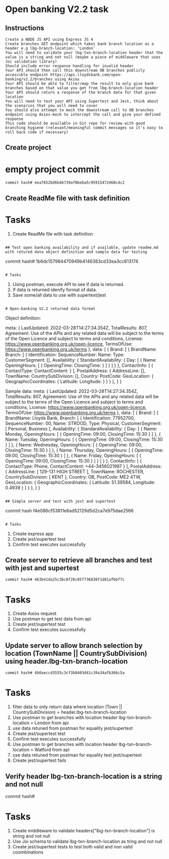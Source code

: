 # Open banking V2.2 task

## Instructions

```
Create a NODE JS API using Express JS 4
Create branches GET endpoint which takes bank branch location as a header e.g lbg-branch-location: ‘London’
You will need to validate your lbg-txn-branch-location header that the value is a string and not null (maybe a piece of middleware that uses Joi validation library)
Should include error response handling for invalid header
Your API should then call this downstream OB branches publicly accessible endpoint https://api.lloydsbank.com/open-banking/v2.2/branches using Axios
Your API should be able to filter/map the result to only give bank branches based on that value you get from lbg-branch-location header
Your API should return a response of the branch data for that given location
You will need to test your API using Supertest and Jest, think about the scenarios that you will need to cover
You should also attempt to mock the downstream call to OB branches endpoint using Axios-mock to intercept the call and give your defined response
This code should be available in Git repo for review with good branching hygiene (relevant/meaningful commit messages so it’s easy to roll back code if necessary)
```

## Create project

# empty project commit

```
commit hash# eea7652bd6b46739af8beba5c95915472468c4c2
```

## Create ReadMe file with task definition

# Tasks

1. Create ReadMe file with task definition

```

## Test open banking availability and if available, update readme.md with retured data object definition and sample data for testing

```

commit hash# 1b6dc157984470949b4146383cd33ea3cc613174

```

# Tasks

```

1. Using postman, execute API to see if data is returned.
2. If data is returned idenify format of data.
3. Save some/all data to use with supertest/jest

```

# Open-banking V2.2 returned data format

```

Object definition:

meta: {
LastUpdated: 2022-03-28T14:27:34.354Z,
TotalResults: 807,
Agreement: Use of the APIs and any related data will be subject to the terms of the Open Licence and subject to terms and conditions,
License: https://www.openbanking.org.uk/open-licence,
TermsOfUse: https://www.openbanking.org.uk/terms
},
data: [
{
Brand: [
{
BrandName:
Branch: [
{
Identification:
SequenceNumber:
Name:
Type:
CustomerSegment: [],
Availability: {
StandardAvailability: {
Day: [
{
Name:
OpeningHours: [
{
OpeningTime:
ClosingTime:
}
]
}
]
}
},
ContactInfo: [
{
ContactType:
ContactContent:
}
],
PostalAddress: {
AddressLine: [],
TownName:
CountrySubDivision: [],
Country:
PostCode:
GeoLocation: {
GeographicCoordinates: {
Latitude:
Longitude:
}
}
}
},
}
}

Sample data:
meta: {
LastUpdated: 2022-03-28T14:27:34.354Z,
TotalResults: 807,
Agreement: Use of the APIs and any related data will be subject to the terms of the Open Licence and subject to terms and conditions,
License: https://www.openbanking.org.uk/open-licence,
TermsOfUse: https://www.openbanking.org.uk/terms
},
data: [
{
Brand: [
{
BrandName: Lloyds Bank,
Branch: [
{
Identification: 77952700,
SequenceNumber: 00,
Name: STROOD,
Type: Physical,
CustomerSegment: [
Personal,
Business
],
Availability: {
StandardAvailability: {
Day: [
{
Name: Monday,
OpeningHours: [
{
OpeningTime: 09:00,
ClosingTime: 15:30
}
]
},
{
Name: Tuesday,
OpeningHours: [
{
OpeningTime: 09:00,
ClosingTime: 15:30
}
]
},
{
Name: Wednesday,
OpeningHours: [
{
OpeningTime: 09:00,
ClosingTime: 15:30
}
]
},
{
Name: Thursday,
OpeningHours: [
{
OpeningTime: 09:00,
ClosingTime: 15:30
}
]
},
{
Name: Friday,
OpeningHours: [
{
OpeningTime: 09:00,
ClosingTime: 15:30
}
]
}
]
}
},
ContactInfo: [
{
ContactType: Phone,
ContactContent: +44-3456021997
}
],
PostalAddress: {
AddressLine: [
129-131 HIGH STREET
],
TownName: ROCHESTER,
CountrySubDivision: [
KENT
],
Country: GB,
PostCode: ME2 4TW,
GeoLocation: {
GeographicCoordinates: {
Latitude: 51.39584,
Longitude: 0.4939
}
}
}
},
}
}

```

## Simple server and test with jest and supertest

```

commit hash f4e086cf53811e6ad52129d5d2ca7e975dae2566

```

# Tasks
```

1. Create express app
2. Create jest/supertest test
3. Confirm test executes successfully

## Create server to retrieve all branches and test with jest and supertest

```
commit hash# 463b41da25c36c8f20c85f736830f1d81afbbf7c
```

# Tasks

1. Create Axios request
2. Use postman to get test data from api
3. Create jest/supertest test
4. Confirm test executes successfully

## Update server to allow branch selection by location (TownName || CountrySubDivision) using header.lbg-txn-branch-location

```
commit hash# 4b0aeccd3555c3cf3b8403d41c39a34afb366c5a
```

# Tasks

1. filter data to only return data where location (Town || CountrySubDivision) = header.lbg-txn-branch-location
2. Use postman to get branches with location header lbg-txn-branch-location = London from api
3. use data retuned from postman for equality jest/supertest
4. Create jest/supertest test
5. Confirm test executes successfully
6. Use postman to get branches with location header lbg-txn-branch-location = Watford from api
7. use data retuned from postman for equality test jest/supertest
8. Create jest/supertest fails

## Verify header lbg-txn-branch-location is a string and not null

commit hash#

# Tasks

1. Create middleware to validate headers["lbg-txn-branch-location"] is string and not null
2. Use Joi schema to validate lbg-txn-branch-location as tring and not null
3. Create jest/supertest tests to test both valid and non valid coombinations
